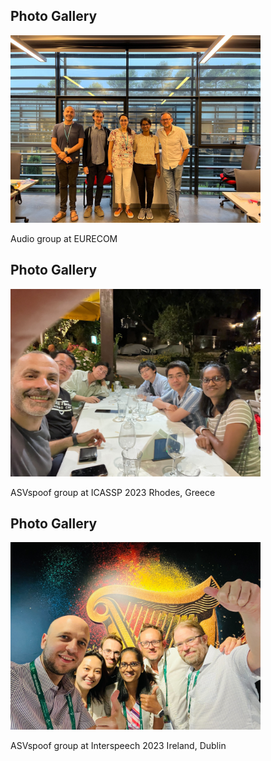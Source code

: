 <section id="gallery">
  <h2>Photo Gallery</h2>
    <img src="/assets/img/Lab_img.jpg" alt="Photo" width="400" height="300">
  <p>Audio group at EURECOM</p>
  <h2>Photo Gallery</h2>
    <img src="/assets/img/ICASSP_23_Pic.jpg" alt="Photo" width="400" height="300">
  <p>ASVspoof group at ICASSP 2023 Rhodes, Greece </p>
<h2>Photo Gallery</h2>
    <img src="/assets/img/Interspeech_2023_Pic.jpg" alt="Photo" width="400" height="300">
  <p>ASVspoof group at Interspeech 2023 Ireland, Dublin </p>
</section>
